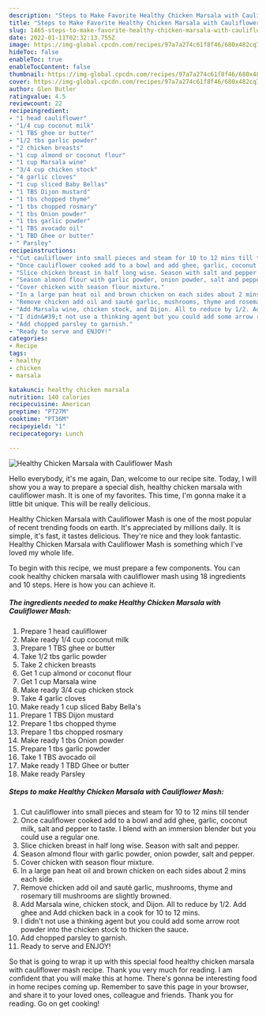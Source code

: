 ```yaml
---
description: "Steps to Make Favorite Healthy Chicken Marsala with Cauliflower Mash"
title: "Steps to Make Favorite Healthy Chicken Marsala with Cauliflower Mash"
slug: 1465-steps-to-make-favorite-healthy-chicken-marsala-with-cauliflower-mash
date: 2022-01-11T02:32:13.755Z
image: https://img-global.cpcdn.com/recipes/97a7a274c61f8f46/680x482cq70/healthy-chicken-marsala-with-cauliflower-mash-recipe-main-photo.jpg
hideToc: false
enableToc: true
enableTocContent: false
thumbnail: https://img-global.cpcdn.com/recipes/97a7a274c61f8f46/680x482cq70/healthy-chicken-marsala-with-cauliflower-mash-recipe-main-photo.jpg
cover: https://img-global.cpcdn.com/recipes/97a7a274c61f8f46/680x482cq70/healthy-chicken-marsala-with-cauliflower-mash-recipe-main-photo.jpg
author: Glen Butler
ratingvalue: 4.5
reviewcount: 22
recipeingredient:
- "1 head cauliflower"
- "1/4 cup coconut milk"
- "1 TBS ghee or butter"
- "1/2 tbs garlic powder"
- "2 chicken breasts"
- "1 cup almond or coconut flour"
- "1 cup Marsala wine"
- "3/4 cup chicken stock"
- "4 garlic cloves"
- "1 cup sliced Baby Bellas"
- "1 TBS Dijon mustard"
- "1 tbs chopped thyme"
- "1 tbs chopped rosmary"
- "1 tbs Onion powder"
- "1 tbs garlic powder"
- "1 TBS avocado oil"
- "1 TBD Ghee or butter"
- " Parsley"
recipeinstructions:
- "Cut cauliflower into small pieces and steam for 10 to 12 mins till tender"
- "Once cauliflower cooked add to a bowl and add ghee, garlic, coconut milk, salt and pepper to taste. I blend with an immersion blender but you could use a regular one."
- "Slice chicken breast in half long wise. Season with salt and pepper."
- "Season almond flour with garlic powder, onion powder, salt and pepper."
- "Cover chicken with season flour mixture."
- "In a large pan heat oil and brown chicken on each sides about 2 mins each side."
- "Remove chicken add oil and sauté garlic, mushrooms, thyme and rosemary till mushrooms are slightly browned."
- "Add Marsala wine, chicken stock, and Dijon. All to reduce by 1/2. Add ghee and Add chicken back in a cook for 10 to 12 mins."
- "I didn&#39;t not use a thinking agent but you could add some arrow root powder into the chicken stock to thicken the sauce."
- "Add chopped parsley to garnish."
- "Ready to serve and ENJOY!"
categories:
- Recipe
tags:
- healthy
- chicken
- marsala

katakunci: healthy chicken marsala 
nutrition: 140 calories
recipecuisine: American
preptime: "PT27M"
cooktime: "PT36M"
recipeyield: "1"
recipecategory: Lunch

---
```



![Healthy Chicken Marsala with Cauliflower Mash](https://img-global.cpcdn.com/recipes/97a7a274c61f8f46/680x482cq70/healthy-chicken-marsala-with-cauliflower-mash-recipe-main-photo.jpg)

Hello everybody, it's me again, Dan, welcome to our recipe site. Today, I will show you a way to prepare a special dish, healthy chicken marsala with cauliflower mash. It is one of my favorites. This time, I'm gonna make it a little bit unique. This will be really delicious.



Healthy Chicken Marsala with Cauliflower Mash is one of the most popular of recent trending foods on earth. It's appreciated by millions daily. It is simple, it's fast, it tastes delicious. They're nice and they look fantastic. Healthy Chicken Marsala with Cauliflower Mash is something which I've loved my whole life.


To begin with this recipe, we must prepare a few components. You can cook healthy chicken marsala with cauliflower mash using 18 ingredients and 10 steps. Here is how you can achieve it.

<!--inarticleads1-->

##### The ingredients needed to make Healthy Chicken Marsala with Cauliflower Mash:

1. Prepare 1 head cauliflower
1. Make ready 1/4 cup coconut milk
1. Prepare 1 TBS ghee or butter
1. Take 1/2 tbs garlic powder
1. Take 2 chicken breasts
1. Get 1 cup almond or coconut flour
1. Get 1 cup Marsala wine
1. Make ready 3/4 cup chicken stock
1. Take 4 garlic cloves
1. Make ready 1 cup sliced Baby Bella&#39;s
1. Prepare 1 TBS Dijon mustard
1. Prepare 1 tbs chopped thyme
1. Prepare 1 tbs chopped rosmary
1. Make ready 1 tbs Onion powder
1. Prepare 1 tbs garlic powder
1. Take 1 TBS avocado oil
1. Make ready 1 TBD Ghee or butter
1. Make ready  Parsley




<!--inarticleads2-->

##### Steps to make Healthy Chicken Marsala with Cauliflower Mash:

1. Cut cauliflower into small pieces and steam for 10 to 12 mins till tender
1. Once cauliflower cooked add to a bowl and add ghee, garlic, coconut milk, salt and pepper to taste. I blend with an immersion blender but you could use a regular one.
1. Slice chicken breast in half long wise. Season with salt and pepper.
1. Season almond flour with garlic powder, onion powder, salt and pepper.
1. Cover chicken with season flour mixture.
1. In a large pan heat oil and brown chicken on each sides about 2 mins each side.
1. Remove chicken add oil and sauté garlic, mushrooms, thyme and rosemary till mushrooms are slightly browned.
1. Add Marsala wine, chicken stock, and Dijon. All to reduce by 1/2. Add ghee and Add chicken back in a cook for 10 to 12 mins.
1. I didn&#39;t not use a thinking agent but you could add some arrow root powder into the chicken stock to thicken the sauce.
1. Add chopped parsley to garnish.
1. Ready to serve and ENJOY!



So that is going to wrap it up with this special food healthy chicken marsala with cauliflower mash recipe. Thank you very much for reading. I am confident that you will make this at home. There's gonna be interesting food in home recipes coming up. Remember to save this page in your browser, and share it to your loved ones, colleague and friends. Thank you for reading. Go on get cooking!
